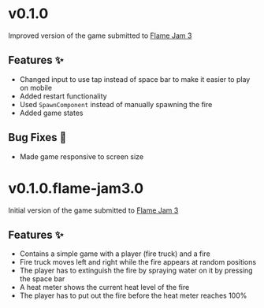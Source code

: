 # v0.1.0

Improved version of the game submitted to [Flame Jam 3](https://itch.io/jam/flame-jam-3)

## Features :sparkles:
- Changed input to use tap instead of space bar to make it easier to play on mobile
- Added restart functionality
- Used `SpawnComponent` instead of manually spawning the fire
- Added game states

## Bug Fixes :bug:
- Made game responsive to screen size


# v0.1.0.flame-jam3.0

Initial version of the game submitted to [Flame Jam 3](https://itch.io/jam/flame-jam-3)

## Features :sparkles:
- Contains a simple game with a player (fire truck) and a fire
- Fire truck moves left and right while the fire appears at random positions
- The player has to extinguish the fire by spraying water on it by pressing the space bar
- A heat meter shows the current heat level of the fire
- The player has to put out the fire before the heat meter reaches 100%